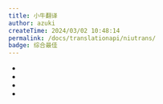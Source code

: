 ```yaml
---
title: 小牛翻译
author: azuki
createTime: 2024/03/02 10:48:14
permalink: /docs/translationapi/niutrans/
badge: 综合最佳
---
```


- <Badge type="cimportant" text="是否需要网络：是" />
- <Badge type="tip" text="是否需要申请API Key：是" />
- <Badge type="warning" text="支持的翻译模式：OCR" />
- <Badge type="danger" text="翻译质量：★★★★★（5星）" />